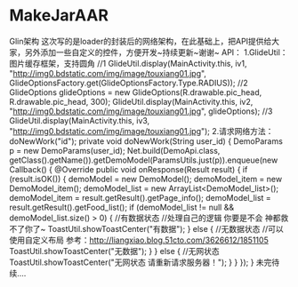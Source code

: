 # MakeJarAAR
Glin架构
这次写的是loader的封装后的网络架构，在此基础上，把API提供给大家，另外添加一些自定义的控件，方便开发~持续更新~谢谢~
    API：
    1.GlideUtil：图片缓存框架，支持圆角
//1
GlideUtil.display(MainActivity.this, iv1, "http://img0.bdstatic.com/img/image/touxiang01.jpg", GlideOptionsFactory.get(GlideOptionsFactory.Type.RADIUS));
//2
GlideOptions glideOptions = new GlideOptions(R.drawable.pic_head, R.drawable.pic_head, 300);
GlideUtil.display(MainActivity.this, iv2, "http://img0.bdstatic.com/img/image/touxiang01.jpg", glideOptions);
//3
GlideUtil.display(MainActivity.this, iv3, "http://img0.bdstatic.com/img/image/touxiang01.jpg");
    2.请求网络方法：doNewWork("id");
private void doNewWork(String user_id) {
    DemoParams p = new DemoParams(user_id);
    Net.build(DemoApi.class, getClass().getName()).getDemoModel(ParamsUtils.just(p)).enqueue(new Callback<DemoModel>() {
        @Override
        public void onResponse(Result<DemoModel> result) {
            if (result.isOK()) {
                demoModel = new DemoModel();
                demoModel_item = new DemoModel_item();
                demoModel_list = new ArrayList<DemoModel_list>();
                demoModel_item = result.getResult().getPage_info();
                demoModel_list = result.getResult().getFood_list();
                if (demoModel_list != null && demoModel_list.size() > 0) {
                    //有数据状态
                    //处理自己的逻辑 你要是不会 神都救不了你了~
                    ToastUtil.showToastCenter("有数据");
                } else {
                    //无数据状态
                    //可以使用自定义布局 参考：http://liangxiao.blog.51cto.com/3626612/1851105
                    ToastUtil.showToastCenter("无数据");
                }
            } else {
                //无网状态
                ToastUtil.showToastCenter("无网状态 请重新请求服务器！");
            }
        }
    });
}
    未完待续....
